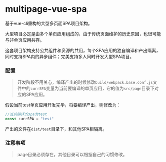 # multipage-vue-spa
基于vue-cli重构的大型多页面SPA项目架构。

大型项目必定是由多个单页应用组成的，由于传统页面维护的历史原因，也很可能与非单页应用共存。

这套项目架构支持公共组件和资源的共用，每个SPA应用的独自编译和产出隔离，同时支持SPA内的异步组件；完美支持多人同时开发大型SPA项目。



### 配置

> 开发阶段不用关心，编译产出的时候修改`build/webpack.base.conf.js`文件中的`currSPA`变量为当前要编译的单页应用，它的值为`src/page`目录下对应的SPA应用。

假设当前test单页应用开发完毕，将要编译产出，则修改为：

```javascript
//当前编译的spa为test
const currSPA = "test"
```
产出的文件在`dist/test`目录下，和其他SPA相隔离。


### 注意事项

> page目录必须存在，其他目录可以根据自己的习惯修改。
